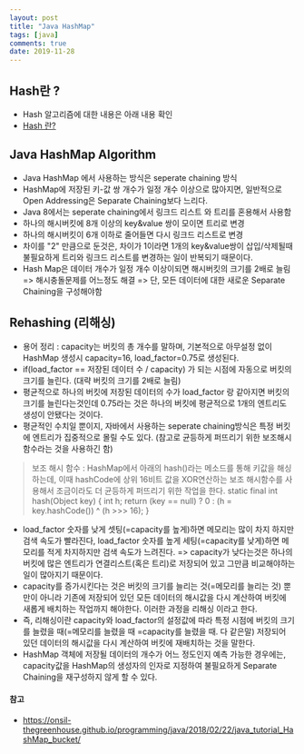 ```yaml
---
layout: post 
title: "Java HashMap"
tags: [java]
comments: true
date: 2019-11-28
---
```


## Hash란 ?
- Hash 알고리즘에 대한 내용은 아래 내용 확인
- [Hash 란?](https://shinkwangwon.github.io/hash/) 

## Java HashMap Algorithm
* Java HashMap 에서 사용하는 방식은 seperate chaining 방식 
* HashMap에 저장된 키-값 쌍 개수가 일정 개수 이상으로 많아지면, 일반적으로 Open Addressing은 Separate Chaining보다 느리다.
* Java 8에서는 seperate chaining에서 링크드 리스트 와 트리를 혼용해서 사용함
* 하나의 해시버킷에 8개 이상의 key&value 쌍이 모이면 트리로 변경
* 하나의 해시버킷이 6개 이하로 줄어들면 다시 링크드 리스트로 변경
* 차이를 "2" 만큼으로 둔것은, 차이가 1이라면 1개의 key&value쌍이 삽입/삭제될때 불필요하게 트리와 링크드 리스트를 변경하는 일이 반복되기 때문이다.
* Hash Map은 데이터 개수가 일정 개수 이상이되면 해시버킷의 크기를 2배로 늘림 => 해시충돌문제를 어느정도 해결 => 단, 모든 데이터에 대한 새로운 Separate Chaining을 구성해야함


## Rehashing (리해싱) 
- 용어 정리 : capacity는 버킷의 총 개수를 말하며, 기본적으로 아무설정 없이 HashMap 생성시 capacity=16, load_factor=0.75로 생성된다.
- if(load_factor == 저장된 데이터 수 / capacity) 가 되는 시점에 자동으로 버킷의 크기를 늘린다. (대략 버킷의 크기를 2배로 늘림)
- 평균적으로 하나의 버킷에 저장된 데이터의 수가 load_factor 랑 같아지면 버킷의 크기를 늘린다는것인데 0.75라는 것은 하나의 버킷에 평균적으로 1개의 엔트리도 생성이 안됐다는 것이다.
- 평균적인 수치일 뿐이지, 자바에서 사용하는 seperate chaining방식은 특정 버킷에 엔트리가 집중적으로 몰릴 수도 있다. (참고로 균등하게 퍼뜨리기 위한 보조해시함수라는 것을 사용하긴 함)
> 보조 해시 함수 : HashMap에서 아래의 hash()라는 메소드를 통해 키값을 해싱하는데, 이때 hashCode에 상위 16비트 값을 XOR연산하는 보조 해시함수를 사용해서 조금이라도 더 균등하게 퍼뜨리기 위한 작업을 한다.
> static final int hash(Object key) { int h; return (key == null) ? 0 : (h = key.hashCode()) ^ (h >>> 16); } 
- load_factor 숫자를 낮게 셋팅(=capacity를 높게)하면 메모리는 많이 차지 하지만 검색 속도가 빨라진다, load_factor 숫자를 높게 세팅(=capacity를 낮게)하면 메모리를 적게 차지하지만 검색 속도가 느려진다. => capacity가 낮다는것은 하나의 버킷에 많은 엔트리가 연결리스트(혹은 트리)로 저장되어 있고 그만큼 비교해야하는 일이 많아지기 때문이다.
- capacity를 증가시킨다는 것은 버킷의 크기를 늘리는 것(=메모리를 늘리는 것) 뿐만이 아니라 기존에 저장되어 있던 모든 데이터의 해시값을 다시 계산하여 버킷에 새롭게 배치하는 작업까지 해야한다. 이러한 과정을 리해싱 이라고 한다. 
- 즉, 리해싱이란 capacity와 load_factor의 설정값에 따라 특정 시점에 버킷의 크기를 늘렸을 때(=메모리를 늘렸을 때 =capacity를 늘렸을 때. 다 같은말) 저장되어 있던 데이터의 해시값을 다시 계산하여 버킷에 재배치하는 것을 말한다.
- HashMap 객체에 저장될 데이터의 개수가 어느 정도인지 예측 가능한 경우에는, capacity값을 HashMap의 생성자의 인자로 지정하여 불필요하게 Separate Chaining을 재구성하지 않게 할 수 있다.


#### 참고
- <https://onsil-thegreenhouse.github.io/programming/java/2018/02/22/java_tutorial_HashMap_bucket/>